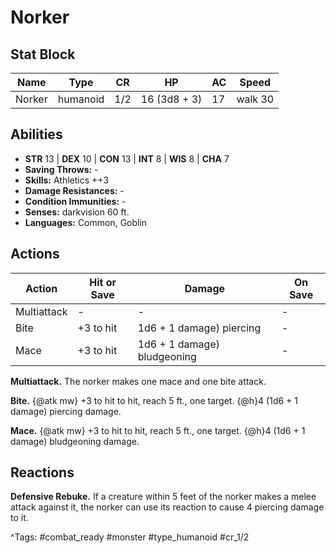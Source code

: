 # Norker

## Stat Block

| Name | Type | CR | HP | AC | Speed |
|------|------|----|----|----|-------|
| Norker | humanoid | 1/2 | 16 (3d8 + 3) | 17 | walk 30 |

## Abilities

- **STR** 13 | **DEX** 10 | **CON** 13 | **INT** 8 | **WIS** 8 | **CHA** 7
- **Saving Throws:** -  
- **Skills:** Athletics ++3  
- **Damage Resistances:** -  
- **Condition Immunities:** -  
- **Senses:** darkvision 60 ft.  
- **Languages:** Common, Goblin


## Actions

| Action | Hit or Save | Damage | On Save |
|--------|--------------|--------|----------|
| Multiattack | - | - | - |
| Bite | +3 to hit | 1d6 + 1 damage) piercing | - |
| Mace | +3 to hit | 1d6 + 1 damage) bludgeoning | - |

**Multiattack.** The norker makes one mace and one bite attack.

**Bite.** {@atk mw} +3 to hit to hit, reach 5 ft., one target. {@h}4 (1d6 + 1 damage) piercing damage.

**Mace.** {@atk mw} +3 to hit to hit, reach 5 ft., one target. {@h}4 (1d6 + 1 damage) bludgeoning damage.

## Reactions

**Defensive Rebuke.** If a creature within 5 feet of the norker makes a melee attack against it, the norker can use its reaction to cause 4 piercing damage to it.



^Tags: #combat_ready #monster #type_humanoid #cr_1/2